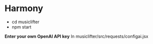 # Harmony
- cd musiclifter
- npm start

**Enter your own OpenAI API key**
In musiclifter/src/requests/configai.jsx
